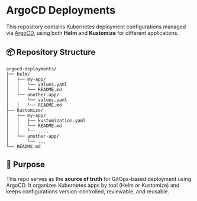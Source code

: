 # ArgoCD Deployments

This repository contains Kubernetes deployment configurations managed via [ArgoCD](https://argo-cd.readthedocs.io/), using both **Helm** and **Kustomize** for different applications.

## 📦 Repository Structure

```plaintext
argocd-deployments/
├── helm/
│   ├── my-app/
│   │   └── values.yaml
│   │   └── README.md
│   └── another-app/
│       └── values.yaml
│   │   └── README.md
├── kustomize/
│   ├── my-app/
│   │   ├── kustomization.yaml
│   │   └── README.md
│   │   └── ....
│   └── another-app/
│       └── ...
└── README.md
```

## 🚀 Purpose

This repo serves as the **source of truth** for GitOps-based deployment using ArgoCD. It organizes Kubernetes apps by tool (Helm or Kustomize) and keeps configurations version-controlled, reviewable, and reusable.
